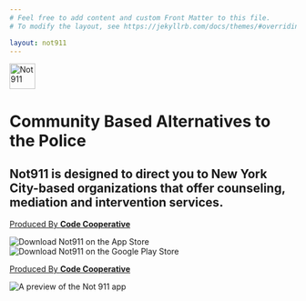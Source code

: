 ```yaml
---
# Feel free to add content and custom Front Matter to this file.
# To modify the layout, see https://jekyllrb.com/docs/themes/#overriding-theme-defaults

layout: not911
---
```


<div class='flex flex-col d:flex-row d:h-screen'>
  <div class='d:w-6/12 flex flex-col p-3 d:p-4'>
    <img
      class='d:mr-5 mb-3 d:mb-0'
      width='45'
      alt='Not 911'
      src="/assets/img/Logo.svg"
    />
    <div class="d:h-screen flex flex-col d:justify-center">
      <h1 class="leading-tight text-blue-1 mb-1 font-bold d:pr-5">
        Community Based Alternatives to the Police
      </h1>
      <h2 class="text-base text-gray-5 mb-2 d:mb-3 d:pr-5">
        Not911 is designed to direct you to New York City-based organizations that offer counseling, mediation and intervention services.
      </h2>
      <p class='text-blue-1 text-sm mb-3 d:hidden'>
        <a
          class="no-underline"
          href="https://codecooperative.org/agency/">
          Produced By <b>Code Cooperative</b>
        </a>
      </p>
      <div class='flex flex-row mb-4 d:mb-0'>
        <img
          class='mr-2'
          alt='Download Not911 on the App Store'
          src="/assets/img/app-store.svg"
        />
        <img
          alt="Download Not911 on the Google Play Store"
          src="/assets/img/play-store.svg"
        />
      </div>
    </div>
    <p class='text-blue-1 text-sm mb-4 d:mb-0 hidden d:block'>
      <a
        class="no-underline"
        href="https://codecooperative.org/agency/">
        Produced By <b>Code Cooperative</b>
      </a>
    </p>
  </div>
  <div class='d:w-6/12 flex justify-center bg-mint pt-4 pr-4 pl-4'>
    <img
      class="d:absolute b"
      alt="A preview of the Not 911 app"
      src="/assets/img/Phone.svg"
    />
  </div>
</div>

<!-- <ul class='hidden text-gray-4 d:mr-5'>
  <li class="font-bold">
    Safety Guides
  </li>
  <li><a>Responding to Emergency</a></li>
  <li><a>Mental Health</a></li>
  <li><a>Violence</a></li>
  <li><a>Homeless Assistance</a></li>
  <li><a>Drugs / Poisoning</a></li>
  <li><a>Noise & Nuisances</a></li>
</ul>
<ul class='hidden text-gray-4'>
  <li class="font-bold">
    Community Resources
  </li>
  <li><a>BIPOC</a></li>
  <li><a>LGBTQIA+</a></li>
  <li><a>Immigrant</a></li>
  <li><a>Substance Abuse</a></li>
  <li><a>Homeless</a></li>
  <li><a>Elderly</a></li>
</ul> -->
